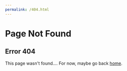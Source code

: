 ```yaml
---
permalink: /404.html
---
```


# Page Not Found
## Error 404

This page wasn't found....
For now, maybe go back [home](/).

